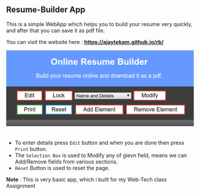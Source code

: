 ## Resume-Builder App

This is a simple WebApp which helps you to build your resume very quickly, and after that you can save it as pdf file. 

You can visit the website here : **https://ajaytekam.github.io/rb/**

![image](ss.png)

* To enter details press `Edit` button and when you are done then press `Print` button.   
* The `Selection Box` is used to Modify any of gievn field, means we can Add/Remove fields from various sections. 
* `Reset` Button is used to reset the page.  

**Note** : This is very basic app, which i built for my Web-Tech class Assignment
